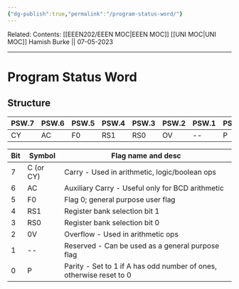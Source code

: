 ```yaml
---
{"dg-publish":true,"permalink":"/program-status-word/"}
---
```


Related: 
Contents: [[EEEN202/EEEN MOC\|EEEN MOC]]
[[UNI MOC\|UNI MOC]]
Hamish Burke || 07-05-2023
***

# Program Status Word

## Structure

| PSW.7 | PSW.6 | PSW.5 | PSW.4 | PSW.3 | PSW.2 | PSW.1 | PSW.0 |
| ----- | ----- | ----- | ----- | ----- | ----- | ----- | ----- |
| CY    | AC    | F0    | RS1   | RS0   | OV    | --    | P      |

| Bit | Symbol    | Flag name and desc                                |
| --- | --------- | ------------------------------------------------- |
| 7   | C (or CY) | Carry  - Used in arithmetic, logic/boolean ops    |
| 6   | AC        | Auxiliary Carry  - Useful only for BCD arithmetic |
| 5   | F0        | Flag 0; general purpose user flag                 |
| 4   | RS1       | Register bank selection bit 1                     |
| 3   | RS0       | Register bank selection bit 0                     |
| 2   | 0V        | Overflow - Used in arithmetic ops                 |
| 1   | --        | Reserved - Can be used as a general purpose flag  |
| 0   | P         | Parity - Set to 1 if A has odd number of ones, otherwise reset to 0                                                  |